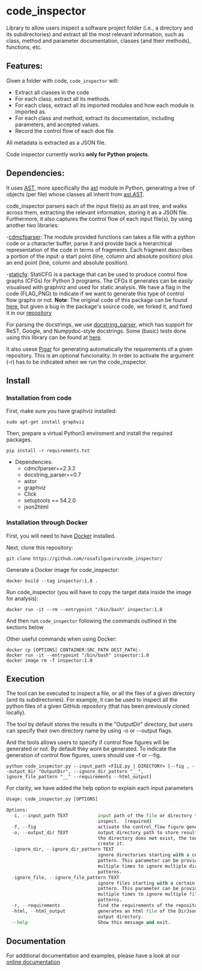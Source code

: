 # code_inspector

Library to allow users inspect a software project folder (i.e., a directory and its subdirectories) and extract all the most relevant information, such as class, method and parameter documentation, classes (and their methods), functions, etc.

## Features:

Given a folder with code, `code_inspector` will:

- Extract all classes in the code
- For each class, extract all its methods.
- For each class, extract all its imported modules and how each module is imported as.
- For each class and method, extract its documentation, including parameters, and accepted values.
- Record the control flow of each doe file.

All metadata is extracted as a JSON file.


Code inspector currently works **only for Python projects**.

## Dependencies:

It uses [AST](https://en.wikipedia.org/wiki/Abstract_syntax_tree), more specifically
the [ast](https://docs.python.org/3/library/ast.html) module in Python, generating
a tree of objects (per file) whose classes all inherit from [ast.AST](https://docs.python.org/3/library/ast.html#ast.AST).

code_inspector parsers each of the input file(s) as an ast tree, and walks across them, extracting
the relevant information, storing it as a JSON file.  Furthermore, it also captures the control
flow of each input file(s), by using another two libraries:

-[cdmcfparser](https://pypi.org/project/cdmcfparser/): The module provided functions can takes a file with a python code or a character buffer, parse it and provide back a hierarchical representation of the code in terms of fragments. Each fragment describes a portion of the input: a start point (line, column and absolute position) plus an end point (line, column and absolute position).

-[staticfg](./staticfg): StatiCFG is a package that can be used to produce control flow graphs (CFGs) for Python 3 programs. The CFGs it generates can be easily visualised with graphviz and used for static analysis. We have a flag in the code (FLAG_PNG) to indicate if we want to generate this type of control flow graphs or not. **Note**: The original code of this package can be found [here](https://github.com/coetaur0/staticfg), but given a bug in the package's source code, we forked it, and fixed it in our [repository](./staticfg)  

For parsing the docstrings, we use [docstring_parser](https://pypi.org/project/docstring-parser/), which has support for  ReST, Google, and Numpydoc-style docstrings. Some (basic) tests done using this library can be found at [here](./test_docstring_parser/).

It also usese [Pigar](https://github.com/damnever/pigar) for generating automatically the requirements of a given repository. This is an optional funcionality. In order to activate the argument (-r) has to be indicated when we run the code_inspector.  

## Install

### Installation from code

First, make sure you have graphviz installed:

```
sudo apt-get install graphviz
```

Then, prepare a virtual Python3 enviroment and install the required packages.

`pip install -r requirements.txt`

- Dependencies: 
  - cdmcfparser==2.3.2
  - docstring_parser==0.7
  - astor
  - graphviz
  - Click
  - setuptools == 54.2.0
  - json2html

### Installation through Docker

First, you will need to have [Docker](https://docs.docker.com/get-started/) installed.

Next, clone this repository:

```
git clone https://github.com/rosafilgueira/code_inspector/
```

Generate a Docker image for code_inspector:

```
docker build --tag inspector:1.0 .
```

Run code_inspector (you will have to copy the target data inside the image for analysis):

```
docker run -it --rm --entrypoint "/bin/bash" inspector:1.0
```

And then run `code_inspector` following the commands outlined in the sections below


Other useful commands when using Docker:
```
docker cp [OPTIONS] CONTAINER:SRC_PATH DEST_PATH|-
docker run -it --entrypoint "/bin/bash" inspector:1.0
docker image rm -f inspector:1.0
```

## Execution

The tool can be executed to inspect a file, or all the files of a given directory (and its subdirectories).
For example, it can be used to inspect all the python files of a given GitHub repository (that has been previously cloned locally).

The tool by default stores the results in the "OutputDir" directory, but users can specify their own directory name by using -o or --output flags.

And the tools allows users to specify if control flow figures will be generated or not. By default they wont be generated. To indicate the generation of control flow figures, users should use -f or --fig.  


```
python code_inspector.py --input_path <FILE.py | DIRECTORY> [--fig , --output_dir "OutputDir", --ignore_dir_pattern "__", ignore_file_pattern "__" --requirements --html_output]
```

For clarity, we have added the help option to explain each input parameters

```python code_inspector.py --help
Usage: code_inspector.py [OPTIONS]

Options:
  -i, --input_path TEXT           input path of the file or directory to
                                  inspect.  [required]
  -f, --fig                       activate the control_flow figure generator.
  -o, --output_dir TEXT           output directory path to store results. If
                                  the directory does not exist, the tool will
                                  create it.
  -ignore_dir, --ignore_dir_pattern TEXT
                                  ignore directories starting with a certain
                                  pattern. This parameter can be provided
                                  multiple times to ignore multiple directory
                                  patterns.
  -ignore_file, --ignore_file_pattern TEXT
                                  ignore files starting with a certain
                                  pattern. This parameter can be provided
                                  multiple times to ignore multiple file
                                  patterns.
  -r, --requirements              find the requirements of the repository.
  -html, --html_output            generates an html file of the DirJson in the
                                  output directory.
  --help                          Show this message and exit.

```

## Documentation

For additional documentation and examples, please have a look at our [online documentation](https://code_inspector.readthedocs.io/en/latest/)
